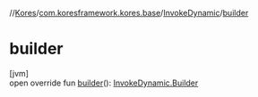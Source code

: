 //[Kores](../../../index.md)/[com.koresframework.kores.base](../index.md)/[InvokeDynamic](index.md)/[builder](builder.md)

# builder

[jvm]\
open override fun [builder](builder.md)(): [InvokeDynamic.Builder](-builder/index.md)
